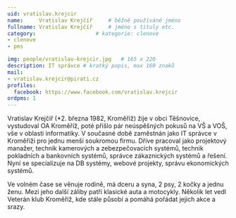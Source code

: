 ```yaml
---
uid: vratislav.krejcir
name:     Vratislav Krejčíř  	# běžně používáné jméno
fullname: Vratislav Krejčíř  	# jméno s tituly etc.
category:                   # kategorie: clenove
- clenove
- pms

img: people/vratislav-krejcir.jpg   # 165 x 220
description: IT správce # kratký popis, max 160 znaků
mail:
- vratislav.krejcir@pirati.cz
profiles:
  facebook: https://www.facebook.com/vratislav.krejcir
ordpms: 1
---
```


Vratislav Krejčíř (*2. března 1982, Kroměříž) žije v obci Těšnovice, vystudoval OA Kroměříž, poté přišlo pár neúspěšných pokusů na VŠ a VOŠ, vše v oblasti informatiky. V současné době zaměstnán jako IT správce v Kroměříži pro jednu menší soukromou firmu. Dříve pracoval jako projektový manažer, technik kamerových a zebezpečovacích systémů, technik pokladních a bankovních systémů, správce zákaznických systémů a řešení. Nyní se specializuje na DB systémy, webové projekty, správu ekonomických systémů.

Ve volném čase se věnuje rodině, má dceru a syna, 2 psy, 2 kočky a jednu ženu. Mezi jeho další záliby patří klasické auta a motocykly. Několik let vedl Veterán klub Kroměříž, kde stále působí a pomáhá pořádat jejich akce a srazy.
